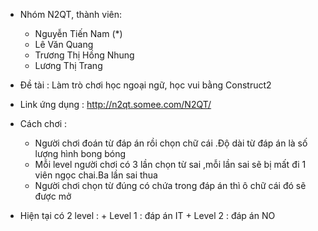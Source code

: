 - Nhóm N2QT, thành viên:
	+ Nguyễn Tiến Nam (*)
	+ Lê Văn Quang
	+ Trương Thị Hồng Nhung
	+ Lương Thị Trang

- Đề tài : Làm trò chơi học ngoại ngữ, học vui bằng Construct2
- Link ứng dụng : http://n2qt.somee.com/N2QT/
- Cách chơi :
	+ Người chơi đoán từ đáp án rồi chọn chữ cái .Độ dài từ đáp án là số lượng hình bong bóng
	+ Mỗi level người chơi có 3 lần chọn từ sai ,mỗi lần sai sẽ bị mất đi 1 viên ngọc chai.Ba lần sai thua
	+ Người chơi chọn từ đúng có chứa trong đáp án thì ô chữ cái đó sẽ được mở
- Hiện tại có 2 level :
		+ Level 1 : đáp án IT
		+ Level 2 : đáp án NO

